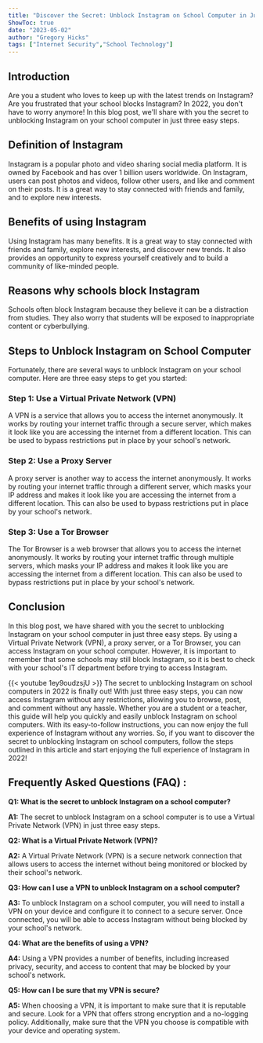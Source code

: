 ```yaml
---
title: "Discover the Secret: Unblock Instagram on School Computer in Just 3 Easy Steps in 2022!"
ShowToc: true 
date: "2023-05-02"
author: "Gregory Hicks" 
tags: ["Internet Security","School Technology"]
---
```

## Introduction

Are you a student who loves to keep up with the latest trends on Instagram? Are you frustrated that your school blocks Instagram? In 2022, you don't have to worry anymore! In this blog post, we'll share with you the secret to unblocking Instagram on your school computer in just three easy steps. 

## Definition of Instagram

Instagram is a popular photo and video sharing social media platform. It is owned by Facebook and has over 1 billion users worldwide. On Instagram, users can post photos and videos, follow other users, and like and comment on their posts. It is a great way to stay connected with friends and family, and to explore new interests.

## Benefits of using Instagram

Using Instagram has many benefits. It is a great way to stay connected with friends and family, explore new interests, and discover new trends. It also provides an opportunity to express yourself creatively and to build a community of like-minded people.

## Reasons why schools block Instagram

Schools often block Instagram because they believe it can be a distraction from studies. They also worry that students will be exposed to inappropriate content or cyberbullying.

## Steps to Unblock Instagram on School Computer

Fortunately, there are several ways to unblock Instagram on your school computer. Here are three easy steps to get you started:

### Step 1: Use a Virtual Private Network (VPN)

A VPN is a service that allows you to access the internet anonymously. It works by routing your internet traffic through a secure server, which makes it look like you are accessing the internet from a different location. This can be used to bypass restrictions put in place by your school's network.

### Step 2: Use a Proxy Server

A proxy server is another way to access the internet anonymously. It works by routing your internet traffic through a different server, which masks your IP address and makes it look like you are accessing the internet from a different location. This can also be used to bypass restrictions put in place by your school's network.

### Step 3: Use a Tor Browser

The Tor Browser is a web browser that allows you to access the internet anonymously. It works by routing your internet traffic through multiple servers, which masks your IP address and makes it look like you are accessing the internet from a different location. This can also be used to bypass restrictions put in place by your school's network.

## Conclusion

In this blog post, we have shared with you the secret to unblocking Instagram on your school computer in just three easy steps. By using a Virtual Private Network (VPN), a proxy server, or a Tor Browser, you can access Instagram on your school computer. However, it is important to remember that some schools may still block Instagram, so it is best to check with your school's IT department before trying to access Instagram.

{{< youtube 1ey9oudzsjU >}} 
The secret to unblocking Instagram on school computers in 2022 is finally out! With just three easy steps, you can now access Instagram without any restrictions, allowing you to browse, post, and comment without any hassle. Whether you are a student or a teacher, this guide will help you quickly and easily unblock Instagram on school computers. With its easy-to-follow instructions, you can now enjoy the full experience of Instagram without any worries. So, if you want to discover the secret to unblocking Instagram on school computers, follow the steps outlined in this article and start enjoying the full experience of Instagram in 2022!

## Frequently Asked Questions (FAQ) :
**Q1: What is the secret to unblock Instagram on a school computer?**

**A1:** The secret to unblock Instagram on a school computer is to use a Virtual Private Network (VPN) in just three easy steps. 

**Q2: What is a Virtual Private Network (VPN)?**

**A2:** A Virtual Private Network (VPN) is a secure network connection that allows users to access the internet without being monitored or blocked by their school's network. 

**Q3: How can I use a VPN to unblock Instagram on a school computer?**

**A3:** To unblock Instagram on a school computer, you will need to install a VPN on your device and configure it to connect to a secure server. Once connected, you will be able to access Instagram without being blocked by your school's network. 

**Q4: What are the benefits of using a VPN?**

**A4:** Using a VPN provides a number of benefits, including increased privacy, security, and access to content that may be blocked by your school's network. 

**Q5: How can I be sure that my VPN is secure?**

**A5:** When choosing a VPN, it is important to make sure that it is reputable and secure. Look for a VPN that offers strong encryption and a no-logging policy. Additionally, make sure that the VPN you choose is compatible with your device and operating system.


